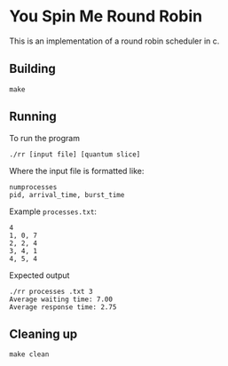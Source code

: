 # You Spin Me Round Robin

This is an implementation of a round robin scheduler in c.

## Building

```shell
make
```

## Running

To run the program
```shell
./rr [input file] [quantum slice]
```

Where the input file is formatted like:
```shell
numprocesses
pid, arrival_time, burst_time
```

Example ``processes.txt``:
```shell
4
1, 0, 7
2, 2, 4
3, 4, 1
4, 5, 4
```

Expected output
```shell
./rr processes .txt 3
Average waiting time: 7.00
Average response time: 2.75
```

## Cleaning up

```shell
make clean
```
